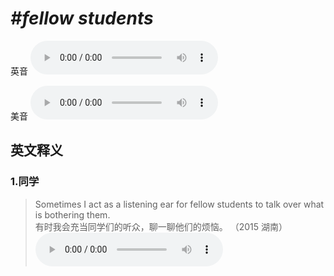 # ***\#fellow students*** 
英音
<audio src="./media/fellow students1_AAC.aac" controls="controls"></audio>

美音
<audio src="./media/fellow students2.aac" controls="controls"></audio>



  

英文释义
---
### 1.**同学**  

 > Sometimes I act as a listening ear for fellow students to talk over what is bothering them.  
 > 有时我会充当同学们的听众，聊一聊他们的烦恼。  （2015 湖南）  
<audio src="./media/P433 talk1.aac" controls="controls"></audio>



